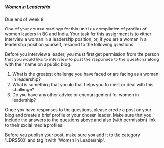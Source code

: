 ##### Women in Leadership

Due end of week 8

One of your course readings for this unit is a compilation of profiles of women leaders in BC and India. Your task for this assignment is to either interview a woman in a leadership position, or, if you are a woman in a leadership position yourself, respond to the following questions.

Before you interview a leader, you must first get permission from the person that you would like to interview to post the responses to the questions along with their name on a public blog.

1. What is the greatest challenge you have faced or are facing as a woman in leadership?
2. What is something that you do that helps you to meet or deal with this challenge?
3. Do you have any other advice or encouragement for women in leadership?

Once you have responses to the questions, please create a post on your blog and create a brief profile of your chosen leader. Make sure that you include the answers to the questions above and also \(with permission\) link to their social media profiles.

Before you publish your post, make sure you add it to the category 'LDRS500' and tag it with 'Women in Leadership'.





